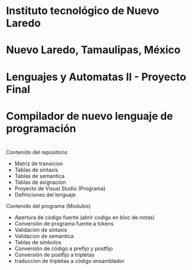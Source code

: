 # Instituto tecnológico de Nuevo Laredo
# Nuevo Laredo, Tamaulipas, México
#
# Lenguajes y Automatas II - Proyecto Final
# 
# Compilador de nuevo lenguaje de programación
# 

Contenido del repositorio
- Matriz de transicion
- Tablas de sintaxis
- Tablas de semantica
- Tablas de asignación
- Proyecto de Visual Studio (Programa)
- Definiciones del lenguaje

Contenido del programa (Modulos)
- Apertura de código fuente (abrir codigo en bloc de notas)
- Conversión de programa fuente a tokens
- Validación de sintaxis
- Validacion de semantica
- Tablas de simbolos
- Conversión de código a prefijo y postfijo
- Conversión de postfijo a tripletas
- traduccíon de tripletas a código ensamblador
